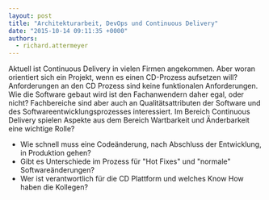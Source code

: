 ```yaml
---
layout: post
title: "Architekturarbeit, DevOps und Continuous Delivery"
date: "2015-10-14 09:11:35 +0000"
authors:
  - richard.attermeyer
---
```

Aktuell ist Continuous Delivery in vielen Firmen angekommen. Aber woran orientiert sich ein Projekt, wenn es einen CD-Prozess aufsetzen will?
Anforderungen an den CD Prozess sind keine funktionalen Anforderungen. Wie die Software gebaut wird ist den Fachanwendern daher egal, oder nicht?
Fachbereiche sind aber auch an Qualitätsattributen der Software und des Softwareentwicklungsprozesses interessiert.
Im Bereich Continuous Delivery spielen Aspekte aus dem Bereich Wartbarkeit und Änderbarkeit eine wichtige Rolle?

- Wie schnell muss eine Codeänderung, nach Abschluss der Entwicklung, in Produktion gehen?
- Gibt es Unterschiede im Prozess für "Hot Fixes" und "normale" Softwareänderungen?
- Wer ist verantwortlich für die CD Plattform und welches Know How haben die Kollegen?
